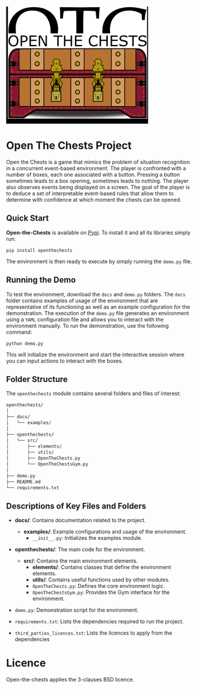 ![image](./docs/otc_logo.png)

# Open The Chests Project

Open the Chests is a game that mimics the problem of situation recognition in a concurrent event-based environment.
The player is confronted with a number of boxes, each one associated with a button. Pressing a button sometimes leads 
to a box opening, sometimes leads to nothing. The player also observes events being displayed on a screen.
The goal of the player is to deduce a set of interpretable event-based rules that allow them to determine with confidence 
at which moment the chests can be opened.

## Quick Start

**Open-the-Chests** is available on [Pypi](https://pypi.org/project/openthechests/). To install it and all its libraries simply run:
```shell
pip install openthechests
```
The environment is then ready to execute by simply running the `demo.py` file.

## Running the Demo
To test the environment, download the `docs` and `demo.py` folders.
The `docs` folder contains examples of usage of the environment that are representative of its functioning as well as an example configuration for the demonstration. 
The execution of the `demo.py` file generates an environment using a `YAML` configuration
file and allows you to interact with the environment manually.
To run the demonstration, use the following command:
```shell
python demo.py
```
This will initialize the environment and start the interactive session where you can input actions to interact with the boxes.



## Folder Structure
The `openthechests` module contains several folders and files of interest:
```plaintext
openthechests/
│
├── docs/
│   └── examples/
│
├── openthechests/
│   └── src/
│       ├── elements/
│       ├── utils/
│       ├── OpenTheChests.py
│       └── OpenTheChestsGym.py
│
├── demo.py
├── README.md
└── requirements.txt

```

## Descriptions of Key Files and Folders

- **docs/**: Contains documentation related to the project.
  - **examples/**: Example configurations and usage of the environment.
    - `__init__.py`: Initializes the examples module.

- **openthechests/**: The main code for the environment.
  - **src/**: Contains the main environment elements.
    - **elements/**: Contains classes that define the environment elements.
    - **utils/**: Contains useful functions used by other modules.
    - `OpenTheChests.py`: Defines the core environment logic.
    - `OpenTheChestsGym.py`: Provides the Gym interface for the environment.

- `demo.py`: Demonstration script for the environment.

- `requirements.txt`: Lists the dependencies required to run the project.

- `third_parties_licences.txt`: Lists the licences to apply from the dependencies

# Licence

Open-the-chests applies the 3-clauses BSD licence.

